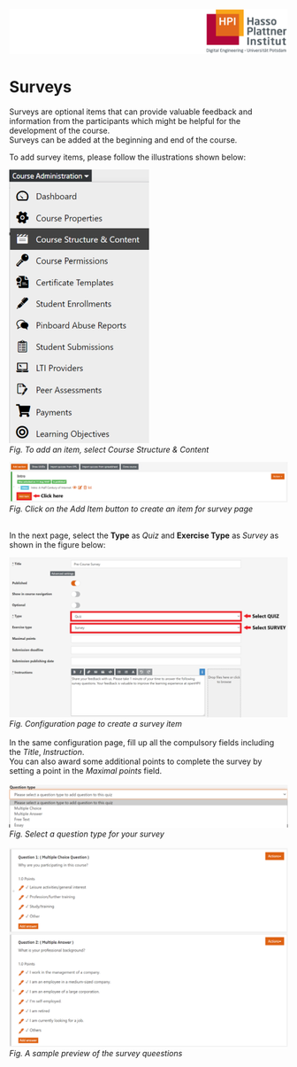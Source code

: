![HPI Logo](../../img/HPI_Logo.png)

# Surveys

Surveys are optional items that can provide valuable feedback and information from the participants which might be helpful for the development of the course.  
Surveys can be added at the beginning and end of the course.  

To add survey items, please follow the illustrations shown below:  

![Admin](../../img/course_admin_items/course_structure_content.png)  
*Fig. To add an item, select Course Structure & Content*  

![Survey Admin](../../img/features/itemtypes/survey_admin.png)  
*Fig. Click on the Add Item button to create an item for survey page*  
<br>

In the next page, select the **Type** as *Quiz* and **Exercise Type** as *Survey* as shown in the figure below:

![Survey Item](../../img/features/itemtypes/survey_item.png)  
*Fig. Configuration page to create a survey item*  
<br>
In the same configuration page, fill up all the compulsory fields including the *Title*, *Instruction*.  
You can also award some additional points to complete the survey by setting a point in the *Maximal points* field.  
<br>
![Survey question](../../img/features/itemtypes/survey_question.png)  
*Fig. Select a question type for your survey*  
<br>
![Survey Preview](../../img/features/itemtypes/survey_preview.png)  
*Fig. A sample preview of the survey queestions*
